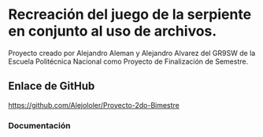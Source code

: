 # Recreación del juego de la serpiente en conjunto al uso de archivos.

Proyecto creado por Alejandro Aleman y Alejandro Alvarez del GR9SW de la Escuela Politécnica Nacional como Proyecto de Finalización de Semestre.

## Enlace de GitHub

<https://github.com/Alejololer/Proyecto-2do-Bimestre>

### Documentación

